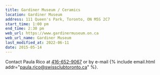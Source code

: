 ```yaml
---
title: Gardiner Museum / Ceramics
location: Gardiner Museum
address: 111 Queen's Park, Toronto, ON M5S 2C7
start_time: 1:00 pm
end_time: 2:30 pm
web_url: https://www.gardinermuseum.on.ca
web_url_name: Gardiner Museum
last_modified_at: 2022-06-11
date: 2015-05-14
---
```


Contact Paula Rico at [416-652-9067][tel] or by e-mail {% include email.html
addr="paula.rico@swissclubtoronto.ca" %}.

[tel]: <tel:416-652-9067>

